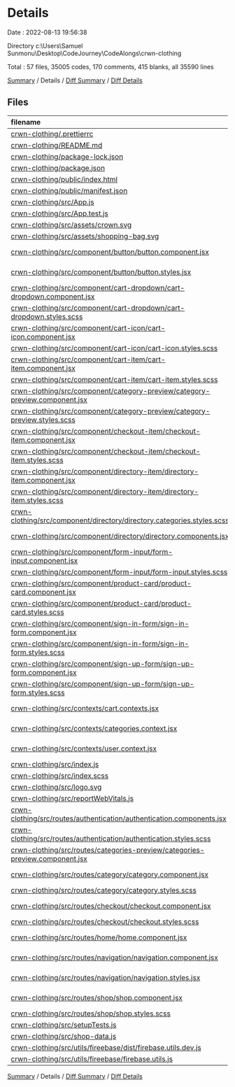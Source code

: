# Details

Date : 2022-08-13 19:56:38

Directory c:\\Users\\Samuel Sunmonu\\Desktop\\CodeJourney\\CodeAlongs\\crwn-clothing

Total : 57 files,  35005 codes, 170 comments, 415 blanks, all 35590 lines

[Summary](results.md) / Details / [Diff Summary](diff.md) / [Diff Details](diff-details.md)

## Files
| filename | language | code | comment | blank | total |
| :--- | :--- | ---: | ---: | ---: | ---: |
| [crwn-clothing/.prettierrc](/crwn-clothing/.prettierrc) | JSON | 4 | 0 | 1 | 5 |
| [crwn-clothing/README.md](/crwn-clothing/README.md) | Markdown | 38 | 0 | 33 | 71 |
| [crwn-clothing/package-lock.json](/crwn-clothing/package-lock.json) | JSON | 33,067 | 0 | 1 | 33,068 |
| [crwn-clothing/package.json](/crwn-clothing/package.json) | JSON | 42 | 0 | 1 | 43 |
| [crwn-clothing/public/index.html](/crwn-clothing/public/index.html) | HTML | 26 | 23 | 2 | 51 |
| [crwn-clothing/public/manifest.json](/crwn-clothing/public/manifest.json) | JSON | 25 | 0 | 1 | 26 |
| [crwn-clothing/src/App.js](/crwn-clothing/src/App.js) | JavaScript | 20 | 2 | 5 | 27 |
| [crwn-clothing/src/App.test.js](/crwn-clothing/src/App.test.js) | JavaScript | 7 | 0 | 2 | 9 |
| [crwn-clothing/src/assets/crown.svg](/crwn-clothing/src/assets/crown.svg) | XML | 16 | 1 | 0 | 17 |
| [crwn-clothing/src/assets/shopping-bag.svg](/crwn-clothing/src/assets/shopping-bag.svg) | XML | 52 | 1 | 1 | 54 |
| [crwn-clothing/src/component/button/button.component.jsx](/crwn-clothing/src/component/button/button.component.jsx) | JavaScript React | 23 | 3 | 5 | 31 |
| [crwn-clothing/src/component/button/button.styles.jsx](/crwn-clothing/src/component/button/button.styles.jsx) | JavaScript React | 45 | 41 | 9 | 95 |
| [crwn-clothing/src/component/cart-dropdown/cart-dropdown.component.jsx](/crwn-clothing/src/component/cart-dropdown/cart-dropdown.component.jsx) | JavaScript React | 24 | 0 | 7 | 31 |
| [crwn-clothing/src/component/cart-dropdown/cart-dropdown.styles.scss](/crwn-clothing/src/component/cart-dropdown/cart-dropdown.styles.scss) | SCSS | 27 | 0 | 4 | 31 |
| [crwn-clothing/src/component/cart-icon/cart-icon.component.jsx](/crwn-clothing/src/component/cart-icon/cart-icon.component.jsx) | JavaScript React | 15 | 0 | 6 | 21 |
| [crwn-clothing/src/component/cart-icon/cart-icon.styles.scss](/crwn-clothing/src/component/cart-icon/cart-icon.styles.scss) | SCSS | 19 | 0 | 3 | 22 |
| [crwn-clothing/src/component/cart-item/cart-item.component.jsx](/crwn-clothing/src/component/cart-item/cart-item.component.jsx) | JavaScript React | 16 | 0 | 4 | 20 |
| [crwn-clothing/src/component/cart-item/cart-item.styles.scss](/crwn-clothing/src/component/cart-item/cart-item.styles.scss) | SCSS | 20 | 0 | 4 | 24 |
| [crwn-clothing/src/component/category-preview/category-preview.component.jsx](/crwn-clothing/src/component/category-preview/category-preview.component.jsx) | JavaScript React | 22 | 0 | 5 | 27 |
| [crwn-clothing/src/component/category-preview/category-preview.styles.scss](/crwn-clothing/src/component/category-preview/category-preview.styles.scss) | SCSS | 15 | 0 | 3 | 18 |
| [crwn-clothing/src/component/checkout-item/checkout-item.component.jsx](/crwn-clothing/src/component/checkout-item/checkout-item.component.jsx) | JavaScript React | 33 | 0 | 10 | 43 |
| [crwn-clothing/src/component/checkout-item/checkout-item.styles.scss](/crwn-clothing/src/component/checkout-item/checkout-item.styles.scss) | SCSS | 35 | 0 | 7 | 42 |
| [crwn-clothing/src/component/directory-item/directory-item.component.jsx](/crwn-clothing/src/component/directory-item/directory-item.component.jsx) | JavaScript React | 22 | 0 | 7 | 29 |
| [crwn-clothing/src/component/directory-item/directory-item.styles.scss](/crwn-clothing/src/component/directory-item/directory-item.styles.scss) | SCSS | 58 | 0 | 11 | 69 |
| [crwn-clothing/src/component/directory/directory.categories.styles.scss](/crwn-clothing/src/component/directory/directory.categories.styles.scss) | SCSS | 6 | 0 | 2 | 8 |
| [crwn-clothing/src/component/directory/directory.components.jsx](/crwn-clothing/src/component/directory/directory.components.jsx) | JavaScript React | 44 | 0 | 3 | 47 |
| [crwn-clothing/src/component/form-input/form-input.component.jsx](/crwn-clothing/src/component/form-input/form-input.component.jsx) | JavaScript React | 18 | 0 | 3 | 21 |
| [crwn-clothing/src/component/form-input/form-input.styles.scss](/crwn-clothing/src/component/form-input/form-input.styles.scss) | SCSS | 46 | 0 | 9 | 55 |
| [crwn-clothing/src/component/product-card/product-card.component.jsx](/crwn-clothing/src/component/product-card/product-card.component.jsx) | JavaScript React | 25 | 1 | 6 | 32 |
| [crwn-clothing/src/component/product-card/product-card.styles.scss](/crwn-clothing/src/component/product-card/product-card.styles.scss) | SCSS | 44 | 0 | 8 | 52 |
| [crwn-clothing/src/component/sign-in-form/sign-in-form.component.jsx](/crwn-clothing/src/component/sign-in-form/sign-in-form.component.jsx) | JavaScript React | 80 | 1 | 15 | 96 |
| [crwn-clothing/src/component/sign-in-form/sign-in-form.styles.scss](/crwn-clothing/src/component/sign-in-form/sign-in-form.styles.scss) | SCSS | 12 | 0 | 2 | 14 |
| [crwn-clothing/src/component/sign-up-form/sign-up-form.component.jsx](/crwn-clothing/src/component/sign-up-form/sign-up-form.component.jsx) | JavaScript React | 88 | 0 | 16 | 104 |
| [crwn-clothing/src/component/sign-up-form/sign-up-form.styles.scss](/crwn-clothing/src/component/sign-up-form/sign-up-form.styles.scss) | SCSS | 8 | 0 | 2 | 10 |
| [crwn-clothing/src/contexts/cart.contexts.jsx](/crwn-clothing/src/contexts/cart.contexts.jsx) | JavaScript React | 79 | 4 | 18 | 101 |
| [crwn-clothing/src/contexts/categories.context.jsx](/crwn-clothing/src/contexts/categories.context.jsx) | JavaScript React | 21 | 6 | 10 | 37 |
| [crwn-clothing/src/contexts/user.context.jsx](/crwn-clothing/src/contexts/user.context.jsx) | JavaScript React | 46 | 9 | 17 | 72 |
| [crwn-clothing/src/index.js](/crwn-clothing/src/index.js) | JavaScript | 24 | 3 | 5 | 32 |
| [crwn-clothing/src/index.scss](/crwn-clothing/src/index.scss) | SCSS | 18 | 1 | 4 | 23 |
| [crwn-clothing/src/logo.svg](/crwn-clothing/src/logo.svg) | XML | 1 | 0 | 0 | 1 |
| [crwn-clothing/src/reportWebVitals.js](/crwn-clothing/src/reportWebVitals.js) | JavaScript | 12 | 0 | 2 | 14 |
| [crwn-clothing/src/routes/authentication/authentication.components.jsx](/crwn-clothing/src/routes/authentication/authentication.components.jsx) | JavaScript React | 12 | 29 | 8 | 49 |
| [crwn-clothing/src/routes/authentication/authentication.styles.scss](/crwn-clothing/src/routes/authentication/authentication.styles.scss) | SCSS | 6 | 0 | 1 | 7 |
| [crwn-clothing/src/routes/categories-preview/categories-preview.component.jsx](/crwn-clothing/src/routes/categories-preview/categories-preview.component.jsx) | JavaScript React | 17 | 2 | 5 | 24 |
| [crwn-clothing/src/routes/category/category.component.jsx](/crwn-clothing/src/routes/category/category.component.jsx) | JavaScript React | 25 | 2 | 10 | 37 |
| [crwn-clothing/src/routes/category/category.styles.scss](/crwn-clothing/src/routes/category/category.styles.scss) | SCSS | 11 | 0 | 3 | 14 |
| [crwn-clothing/src/routes/checkout/checkout.component.jsx](/crwn-clothing/src/routes/checkout/checkout.component.jsx) | JavaScript React | 33 | 0 | 5 | 38 |
| [crwn-clothing/src/routes/checkout/checkout.styles.scss](/crwn-clothing/src/routes/checkout/checkout.styles.scss) | SCSS | 27 | 0 | 5 | 32 |
| [crwn-clothing/src/routes/home/home.component.jsx](/crwn-clothing/src/routes/home/home.component.jsx) | JavaScript React | 11 | 0 | 3 | 14 |
| [crwn-clothing/src/routes/navigation/navigation.component.jsx](/crwn-clothing/src/routes/navigation/navigation.component.jsx) | JavaScript React | 41 | 1 | 10 | 52 |
| [crwn-clothing/src/routes/navigation/navigation.styles.jsx](/crwn-clothing/src/routes/navigation/navigation.styles.jsx) | JavaScript React | 25 | 17 | 9 | 51 |
| [crwn-clothing/src/routes/shop/shop.component.jsx](/crwn-clothing/src/routes/shop/shop.component.jsx) | JavaScript React | 13 | 0 | 5 | 18 |
| [crwn-clothing/src/routes/shop/shop.styles.scss](/crwn-clothing/src/routes/shop/shop.styles.scss) | SCSS | 6 | 0 | 1 | 7 |
| [crwn-clothing/src/setupTests.js](/crwn-clothing/src/setupTests.js) | JavaScript | 1 | 4 | 1 | 6 |
| [crwn-clothing/src/shop-data.js](/crwn-clothing/src/shop-data.js) | JavaScript | 238 | 0 | 2 | 240 |
| [crwn-clothing/src/utils/fireebase/dist/firebase.utils.dev.js](/crwn-clothing/src/utils/fireebase/dist/firebase.utils.dev.js) | JavaScript | 201 | 2 | 57 | 260 |
| [crwn-clothing/src/utils/fireebase/firebase.utils.js](/crwn-clothing/src/utils/fireebase/firebase.utils.js) | JavaScript | 95 | 17 | 36 | 148 |

[Summary](results.md) / Details / [Diff Summary](diff.md) / [Diff Details](diff-details.md)